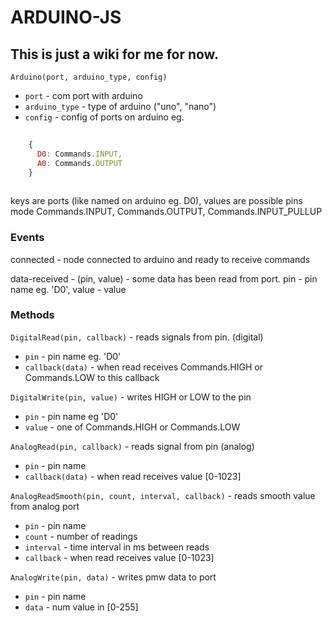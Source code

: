 # ARDUINO-JS
## This  is just a wiki for me for now.

`Arduino(port, arduino_type, config)`
  * `port` - com port with arduino
  * `arduino_type` - type of arduino ("uno", "nano")
  * `config` - config of ports on arduino eg.
  ```javascript
      
      {
        D0: Commands.INPUT,
        A0: Commands.OUTPUT
      }
      
  ```
  keys are ports (like named on arduino eg. D0), values are possible pins mode
  Commands.INPUT, Commands.OUTPUT, Commands.INPUT_PULLUP
  
  ### Events
  
  connected - node connected to arduino and ready to receive commands
  
  data-received - (pin, value) - some data has been read from port. pin - pin name
  eg. 'D0', value - value
  
  ### Methods
  `DigitalRead(pin, callback)` - reads signals from pin. (digital)
  * `pin` - pin name eg. 'D0'
  * `callback(data)` - when read receives Commands.HIGH or Commands.LOW to this callback
  
  `DigitalWrite(pin, value)` - writes HIGH or LOW to the pin
  * `pin` - pin name eg 'D0'
  * `value` - one of Commands.HIGH or Commands.LOW
  
  `AnalogRead(pin, callback)` - reads signal from pin (analog)
  * `pin` - pin name
  * `callback(data)` - when read receives value [0-1023]
  
  `AnalogReadSmooth(pin, count, interval, callback)` - reads smooth value from
  analog port
  * `pin` - pin name
  * `count` - number of readings
  * `interval` - time interval in ms between reads
  * `callback` - when read receives value  [0-1023]
  
  `AnalogWrite(pin, data)` - writes pmw data to port
  * `pin` - pin name
  * `data` - num value in [0-255]
   